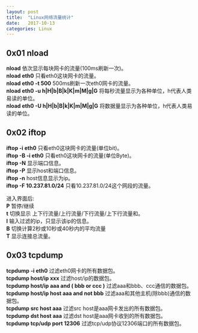 ```yaml
---
layout: post
title:  "Linux网络流量统计"
date:   2017-10-13
categories: Linux
---
```


## 0x01 nload
__nload__ 依次显示每块网卡的流量(100ms刷新一次)。<br>
__nload eth0__ 只看eth0这块网卡的流量。<br>
__nload eth0 -t 500__ 500ms刷新一次eth0网卡的流量。<br>
__nload eth0 -u h|H|b|B|k|K|m|M|g|G__ 将每秒流量显示为各种单位，h代表人类易读的单位。<br>
__nload eth0 -U h|H|b|B|k|K|m|M|g|G__ 将数据量显示为各种单位，h代表人类易读的单位。<br>


## 0x02 iftop
__iftop -i eth0__ 只看eth0这块网卡的流量(单位bit)。<br>
__iftop -B -i eth0__ 只看eth0这块网卡的流量(单位Byte)。<br>
__iftop -N__ 显示端口信息。<br>
__iftop -P__ 显示host和端口信息。<br>
__iftop -n__ host信息显示为ip。<br>
__iftop -F 10.237.81.0/24__ 只看10.237.81.0/24这个网段的流量。<br>

进入界面后:<br>
__P__ 暂停/继续<br>
__t__ 切换显示 上下行流量/上行流量/下行流量/上下行流量和。<br>
__l__ 输入过滤的ip，只显示该ip的信息。<br>
__B__ 切换计算2秒或10秒或40秒内的平均流量<br>
__T__ 显示连接总流量。


## 0x03 tcpdump
__tcpdump -i eth0__ 过滤eth0网卡的所有数据包。<br>
__tcpdump host/ip xxx__ 过滤host/ip的数据包。<br>
__tcpdump host/ip aaa and \( bbb or ccc \)__ 过滤aaa和bbb、ccc通信的数据包。<br>
__tcpdump host/ip host aaa and not bbb__ 过滤aaa和其他主机(除bbb)通信的数据包。<br>
__tcpdump src host aaa__ 过滤src host是aaa网卡发出的所有数据包。<br>
__tcpdump dst host aaa__ 过滤dst host是aaa网卡收到的所有数据包。<br>
__tcpdump tcp/udp port 12306__ 过滤tcp/udp协议12306端口的所有数据包。<br>